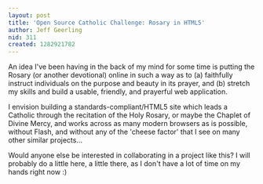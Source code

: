 ```yaml
---
layout: post
title: 'Open Source Catholic Challenge: Rosary in HTML5'
author: Jeff Geerling
nid: 311
created: 1282921782
---
```

<p>An idea I&#39;ve been having in the back of my mind for some time is putting the Rosary (or another devotional) online in such a way as to (a) faithfully instruct individuals on the purpose and beauty in its prayer, and (b) stretch my skills and build a usable, friendly, and prayerful web application.</p>
<p>I envision building a standards-compliant/HTML5 site which leads a Catholic through the recitation of the Holy Rosary, or maybe the Chaplet of Divine Mercy, and works across as many modern browsers as is possible, without Flash, and without any of the &#39;cheese factor&#39; that I see on many other similar projects...</p>
<p>Would anyone else be interested in collaborating in a project like this? I will probably do a little here, a little there, as I don&#39;t have a lot of time on my hands right now :)</p>
